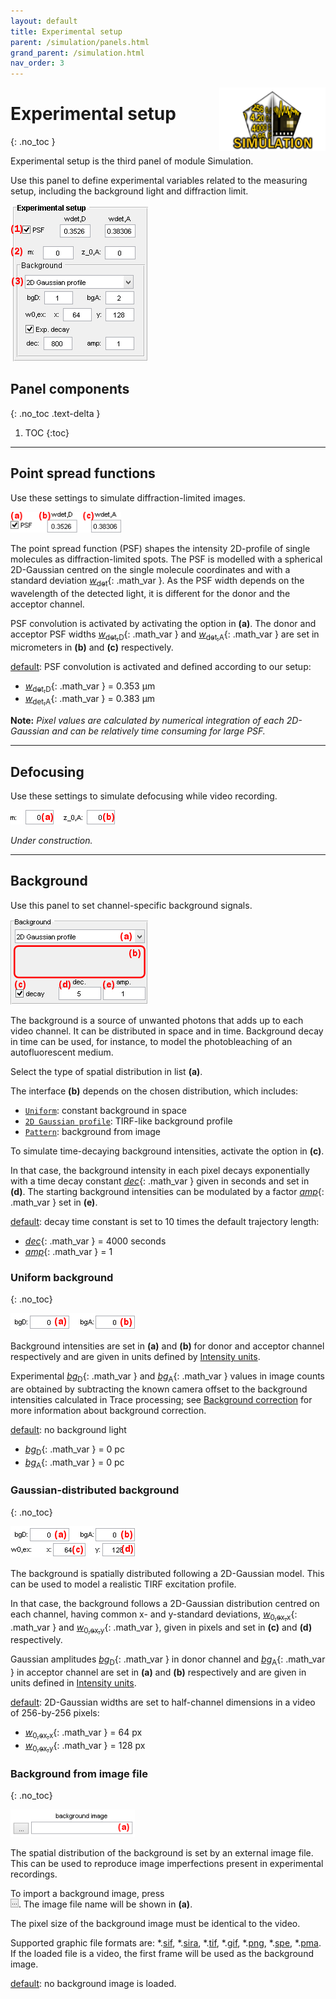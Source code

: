 ```yaml
---
layout: default
title: Experimental setup
parent: /simulation/panels.html
grand_parent: /simulation.html
nav_order: 3
---
```


<img src="../../assets/images/logos/logo-simulation_400px.png" width="170" style="float:right; margin-left: 15px;"/>

# Experimental setup
{: .no_toc }

Experimental setup is the third panel of module Simulation. 

Use this panel to define experimental variables related to the measuring setup, including the background light and diffraction limit.

<a class="plain" href="../../assets/images/gui/sim-panel-experimental-setup.png"><img src="../../assets/images/gui/sim-panel-experimental-setup.png" style="max-width: 220px;"  /></a>

## Panel components
{: .no_toc .text-delta }

1. TOC
{:toc}


---

## Point spread functions

Use these settings to simulate diffraction-limited images.

<a class="plain" href="../../assets/images/gui/sim-panel-experimental-setup-psf.png"><img src="../../assets/images/gui/sim-panel-experimental-setup-psf.png" style="max-width: 177px;" /></a>

The point spread function (PSF) shapes the intensity 2D-profile of single molecules as diffraction-limited spots. 
The PSF is modelled with a spherical 2D-Gaussian centred on the single molecule coordinates and with a standard deviation 
[*w*<sub>det</sub>](){: .math_var }.
As the PSF width depends on the wavelength of the detected light, it is different for the donor and the acceptor channel.

PSF convolution is activated by activating the option in **(a)**.
The donor and acceptor PSF widths 
[*w*<sub>det,D</sub>](){: .math_var } and 
[*w*<sub>det,A</sub>](){: .math_var } are set in micrometers in **(b)** and **(c)** respectively.

<u>default</u>: PSF convolution is activated and defined according to our setup:
* [*w*<sub>det,D</sub>](){: .math_var } = 0.353 &#956;m
* [*w*<sub>det,A</sub>](){: .math_var } = 0.383 &#956;m

**Note:** *Pixel values are calculated by numerical integration of each 2D-Gaussian and can be relatively time consuming for large PSF.*


---

## Defocusing

Use these settings to simulate defocusing while video recording.

<a class="plain" href="../../assets/images/gui/sim-panel-experimental-setup-defocus.png"><img src="../../assets/images/gui/sim-panel-experimental-setup-defocus.png" style="max-width: 220px;" /></a>

*Under construction.*


---

## Background

Use this panel to set channel-specific background signals.

<a class="plain" href="../../assets/images/gui/sim-panel-experimental-setup-background.png"><img src="../../assets/images/gui/sim-panel-experimental-setup-background.png" style="max-width: 220px;" /></a>

The background is a source of unwanted photons that adds up to each video channel. 
It can be distributed in space and in time.
Background decay in time can be used, for instance, to model the photobleaching of an autofluorescent medium.

Select the type of spatial distribution in list **(a)**.

The interface **(b)** depends on the chosen distribution, which includes:

* [`Uniform`](#uniform-background): constant background in space 
* [`2D Gaussian profile`](#gaussian-distributed-background): TIRF-like background profile
* [`Pattern`](#background-from-image-file): background from image

To simulate time-decaying background intensities, activate the option in **(c)**.

In that case, the background intensity in each pixel decays exponentially with a time decay constant
[*dec*](){: .math_var } given in seconds and set in **(d)**.
The starting background intensities can be modulated by a factor 
[*amp*](){: .math_var } set in **(e)**. 

<u>default</u>: decay time constant is set to 10 times the default trajectory length:
* [*dec*](){: .math_var } = 4000 seconds
* [*amp*](){: .math_var } = 1


### Uniform background
{: .no_toc}

<a class="plain" href="../../assets/images/gui/sim-panel-experimental-setup-background-uniform.png"><img src="../../assets/images/gui/sim-panel-experimental-setup-background-uniform.png" style="max-width: 200px;" /></a>

Background intensities are set in **(a)** and **(b)** for donor and acceptor channel respectively and are given in units defined by 
[Intensity units](panel-molecules.html#intensity-units).

Experimental 
[*bg*<sub>D</sub>](){: .math_var } and 
[*bg*<sub>A</sub>](){: .math_var } values in image counts are obtained by subtracting the known camera offset to the background intensities calculated in Trace processing; see 
[Background correction](../../trace-processing/panels/panel-subimage-background-correction.html#background) for more information about background correction.

<u>default</u>: no background light
* [*bg*<sub>D</sub>](){: .math_var } = 0 pc
* [*bg*<sub>A</sub>](){: .math_var } = 0 pc


### Gaussian-distributed background
{: .no_toc}

<a class="plain" href="../../assets/images/gui/sim-panel-experimental-setup-background-tirf.png"><img src="../../assets/images/gui/sim-panel-experimental-setup-background-tirf.png" style="max-width: 199px;" /></a>

The background is spatially distributed following a 2D-Gaussian model. 
This can be used to model a realistic TIRF excitation profile.

In that case, the background follows a 2D-Gaussian distribution centred on each channel, having common x- and y-standard deviations, 
[*w*<sub>0,ex,x</sub>](){: .math_var } and 
[*w*<sub>0,ex,y</sub>](){: .math_var }, given in pixels and set in **(c)** and **(d)** respectively.

Gaussian amplitudes 
[*bg*<sub>D</sub>](){: .math_var } in donor channel and 
[*bg*<sub>A</sub>](){: .math_var } in acceptor channel are set in **(a)** and **(b)** respectively and are given in units defined in 
[Intensity units](panel-molecules.html#intensity-units).

<u>default</u>: 2D-Gaussian widths are set to half-channel dimensions in a video of 256-by-256 pixels:
* [*w*<sub>0,ex,x</sub>](){: .math_var } = 64 px
* [*w*<sub>0,ex,y</sub>](){: .math_var } = 128 px


### Background from image file
{: .no_toc}

<a class="plain" href="../../assets/images/gui/sim-panel-experimental-setup-background-pattern.png"><img src="../../assets/images/gui/sim-panel-experimental-setup-background-pattern.png" style="max-width: 199px;" /></a>

The spatial distribution of the background is set by an external image file. 
This can be used to reproduce image imperfections present in experimental recordings.

To import a background image, press  
![...](../../assets/images/gui/sim-but-3p.png "...").
The image file name will be shown in **(a)**.

The pixel size of the background image must be identical to the video.

Supported graphic file formats are: *.<u>sif</u>, *.<u>sira</u>, *.<u>tif</u>, *.<u>gif</u>, *.<u>png</u>, *.<u>spe</u>, *.<u>pma</u>.
If the loaded file is a video, the first frame will be used as the background image.

<u>default</u>: no background image is loaded.




